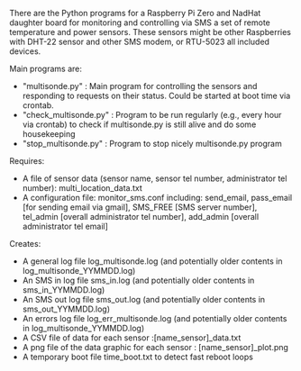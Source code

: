 There are the Python programs for a Raspberry Pi Zero and NadHat daughter board for monitoring and controlling via SMS a set of remote temperature and power sensors. These sensors might be other Raspberries with DHT-22 sensor and other SMS modem, or RTU-5023 all included devices.

Main programs are:
- "multisonde.py" : Main program for controlling the sensors and responding to requests on their status. Could be started at boot time via crontab.
- "check_multisonde.py" : Program to be run regularly (e.g., every hour via crontab) to check if multisonde.py is still alive and do some housekeeping
- "stop_multisonde.py" : Program to stop nicely multisonde.py program

Requires:
- A file of sensor data (sensor name, sensor tel number, administrator tel number): multi_location_data.txt
- A configuration file: monitor_sms.conf including:
	send_email, pass_email [for sending email via gmail], 
	SMS_FREE [SMS server number], 
	tel_admin [overall administrator tel number], 
	add_admin [overall administrator tel email]

Creates:
- A general log file log_multisonde.log (and potentially older contents in log_multisonde_YYMMDD.log)
- An SMS in log file sms_in.log (and potentially older contents in sms_in_YYMMDD.log)
- An SMS out log file sms_out.log (and potentially older contents in sms_out_YYMMDD.log)
- An errors log file log_err_multisonde.log (and potentially older contents in log_multisonde_YYMMDD.log)
- A CSV file of data for each sensor :[name_sensor]_data.txt
- A png file of the data graphic for each sensor : [name_sensor]_plot.png
- A temporary boot file time_boot.txt to detect fast reboot loops

